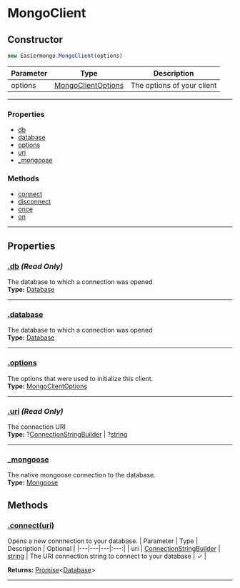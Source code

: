 # MongoClient
## Constructor
```js
new Easiermongo.MongoClient(options)
````
| Parameter | Type                   | Description |
|-----------|------------------------|----------|
| options   | [MongoClientOptions](../types/MongoClientOptions.md) | The options of your client     |


---
### Properties
- [db](#.db)
- [database](#.database)
- [options](#.options)
- [uri](#.uri)
- [_mongoose](#._mongoose)

### Methods
- [connect](#.connect())
- [disconnect](#.disconnect())
- [once](#.once())
- [on](#.on())
---
## Properties
<a name=".db"><a/>
### [**.db**](#.db) *(Read Only)*
The database to which a connection was opened
<br>**Type:** [Database](./Database.md)<br/>

---
<a name=".database"><a/>
### [**.database**](#.database)
The database to which a connection was opened
<br>**Type:** [Database](./Database.md)<br/>

---
<a name=".options"><a/>
### [**.options**](#.options)
The options that were used to initialize this client.
<br>**Type:** [MongoClientOptions](../types/MongoClientOptions.md)<br/>

---
<a name=".uri"><a/>
### [**.uri**](#.uri) *(Read Only)*
The connection URI
<br>**Type:** ?[ConnectionStringBuilder](./ConnectionStringBuilder.md) | ?[string](https://developer.mozilla.org/en-US/docs/Web/JavaScript/Reference/Global_Objects/String)<br/>

---
<a name="._mongoose"><a/>
### [**_mongoose**](#._mongoose)
The native mongoose connection to the database.
<br>**Type:** [Mongoose](https://mongoosejs.com/docs/api/connection.html)<br/>

## Methods
<a name=".connect()"><a/>
### [**.connect(uri)**](#.connect())
Opens a new connnection to your database.
| Parameter | Type | Description | Optional |
|---|---|---|:---:|
| uri | [ConnectionStringBuilder]() \| [string]() | The URI connection string to connect to your database | &#10003; |

**Returns:** [Promise](https://developer.mozilla.org/en-US/docs/Web/JavaScript/Reference/Global_Objects/Promise)<[Database](./Database.md)>

---

